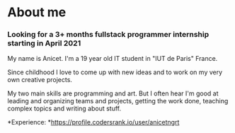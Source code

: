 # About me
### Looking for a 3+ months fullstack programmer internship starting in April 2021

My name is Anicet. I'm a 19 year old IT student in "IUT de Paris" France.

Since childhood I love to come up with new ideas and to work on my very own creative projects.

My two main skills are programming and art. But I often hear I'm good at leading and organizing teams and projects,
getting the work done, teaching complex topics and writing about stuff.

*Experience: *https://profile.codersrank.io/user/anicetngrt
